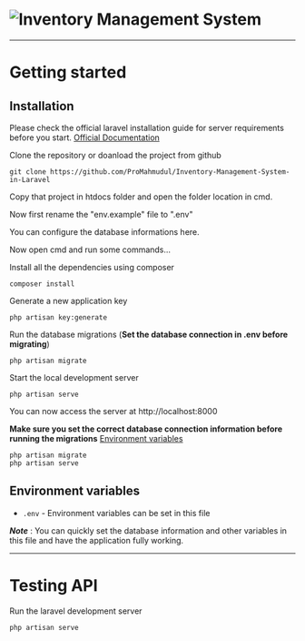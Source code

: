 
# ![Inventory Management System](logo.png)

----------

# Getting started

## Installation

Please check the official laravel installation guide for server requirements before you start. [Official Documentation](https://laravel.com/docs/5.8/installation)


Clone the repository or doanload the project from github

    git clone https://github.com/ProMahmudul/Inventory-Management-System-in-Laravel

Copy that project in htdocs folder and open the folder location in cmd.

Now first rename the "env.example" file to ".env"

You can configure the database informations here.

Now open cmd and run some commands...

Install all the dependencies using composer

    composer install

Generate a new application key

    php artisan key:generate

Run the database migrations (**Set the database connection in .env before migrating**)

    php artisan migrate

Start the local development server

    php artisan serve

You can now access the server at http://localhost:8000
    
**Make sure you set the correct database connection information before running the migrations** [Environment variables](#environment-variables)

    php artisan migrate
    php artisan serve


## Environment variables

- `.env` - Environment variables can be set in this file

***Note*** : You can quickly set the database information and other variables in this file and have the application fully working.

----------

# Testing API

Run the laravel development server

    php artisan serve


